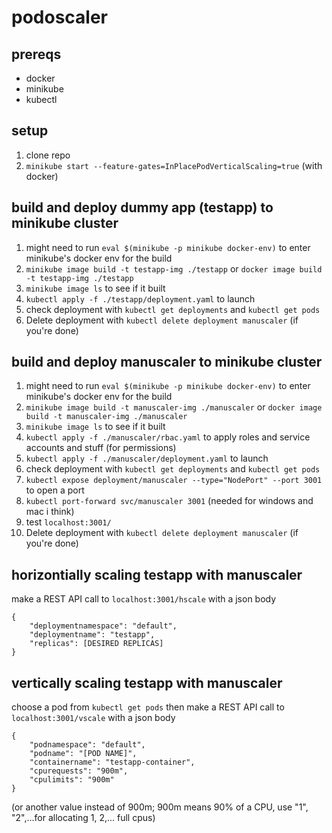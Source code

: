 # podoscaler

## prereqs
- docker
- minikube
- kubectl

## setup
1. clone repo
2. `minikube start --feature-gates=InPlacePodVerticalScaling=true` (with docker)

## build and deploy dummy app (testapp) to minikube cluster
1. might need to run `eval $(minikube -p minikube docker-env)` to enter minikube's docker env for the build
2. `minikube image build -t testapp-img ./testapp`
or `docker image build -t testapp-img ./testapp`
3. `minikube image ls` to see if it built
4. `kubectl apply -f ./testapp/deployment.yaml` to launch
5. check deployment with `kubectl get deployments` and `kubectl get pods`
6. Delete deployment with `kubectl delete deployment manuscaler` (if you're done)

## build and deploy manuscaler to minikube cluster
1. might need to run `eval $(minikube -p minikube docker-env)` to enter minikube's docker env for the build
2. `minikube image build -t manuscaler-img ./manuscaler`
or `docker image build -t manuscaler-img ./manuscaler`
3. `minikube image ls` to see if it built
4. `kubectl apply -f ./manuscaler/rbac.yaml` to apply roles and service accounts and stuff (for permissions)
5. `kubectl apply -f ./manuscaler/deployment.yaml` to launch
6. check deployment with `kubectl get deployments` and `kubectl get pods`
7. `kubectl expose deployment/manuscaler --type="NodePort" --port 3001` to open a port
8. `kubectl port-forward svc/manuscaler 3001` (needed for windows and mac i think)
9. test `localhost:3001/`
10. Delete deployment with `kubectl delete deployment manuscaler` (if you're done)

## horizontially scaling testapp with manuscaler
make a REST API call to
`localhost:3001/hscale`
with a json body
```
{
    "deploymentnamespace": "default",
    "deploymentname": "testapp",
    "replicas": [DESIRED REPLICAS]
}
```

## vertically scaling testapp with manuscaler
choose a pod from `kubectl get pods`
then make a REST API call to
`localhost:3001/vscale`
with a json body
```
{
    "podnamespace": "default",
    "podname": "[POD NAME]",
    "containername": "testapp-container",
    "cpurequests": "900m",
    "cpulimits": "900m"
}
```
(or another value instead of 900m; 900m means 90% of a CPU, use "1", "2",...for allocating 1, 2,... full cpus)